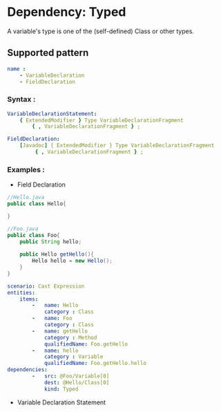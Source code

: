 # Dependency: Typed
A variable's type is one of the (self-defined) Class or other types.
## Supported pattern
```yaml
name : 
    - VariableDeclaration
    - FieldDeclaration
```
### Syntax : 
```yaml
VariableDeclarationStatement:
    { ExtendedModifier } Type VariableDeclarationFragment
        { , VariableDeclarationFragment } ;

FieldDeclaration:
    [Javadoc] { ExtendedModifier } Type VariableDeclarationFragment
         { , VariableDeclarationFragment } ;
```
### Examples : 
- Field Declaration
```java
//Hello.java
public class Hello{

}
```
```java
//Foo.java
public class Foo{
    public String hello;
    
    public Hello getHello(){
        Hello hello = new Hello();
    }
}
```
```yaml
scenario: Cast Expression
entities:
    items:
        -   name: Hello
            category : Class
        -   name: Foo
            category : Class
        -   name: getHello
            category : Method
            qualifiedName: Foo.getHello
        -   name: hello
            category : Variable
            qualifiedName: Foo.getHello.hello
dependencies: 
        -   src: @Foo/Variable[0]
            dest: @Hello/Class[0]
            kind: Typed
```
- Variable Declaration Statement
